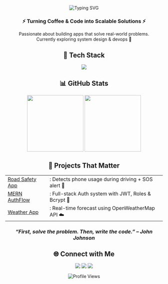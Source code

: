 <div align="center">

<!-- 🌟 Modern Animated Banner -->
<img src="https://readme-typing-svg.demolab.com/?font=Fira+Code&weight=500&pause=1000&color=00C9FF&center=true&width=435&lines=Hi+I'm+Bhanu+Sharma!;A+Full-Stack+MERN+Developer;UI/UX+Designer+%7C+System+Design+Learner" alt="Typing SVG" />

<!-- 👨‍💻 Bio -->
<h3>⚡ Turning Coffee & Code into Scalable Solutions ⚡</h3>
<p>
  Passionate about building apps that solve real-world problems. <br/>
  Currently exploring system design & devops 🚀
</p>

<!-- 🛠 Tech Stack -->
<h2>🔧 Tech Stack</h2>
<p>
  <img src="https://skillicons.dev/icons?i=react,nodejs,express,mongodb,ts,tailwind,figma,git,github,vscode&perline=7" />
</p>

<!-- 📈 Stats & Streak -->
<h2>📊 GitHub Stats</h2>
<p>
  <img src="https://github-readme-stats.vercel.app/api?username=Bhanu-Sharma-7&show_icons=true&theme=tokyonight&hide_border=true" height="180"/>
  <img src="https://github-readme-streak-stats.herokuapp.com?user=Bhanu-Sharma-7&theme=tokyonight&hide_border=true" height="180"/>
</p>

<!-- 🌍 Projects -->
<h2>🚀 Projects That Matter</h2>
<table>
  <tr>
    <td><a href="https://github.com/Bhanu-Sharma-7/road-safety-app">Road Safety App</a></td>
    <td>: Detects phone usage during driving + SOS alert 🚨</td>
  </tr>
  <tr>
    <td><a href="https://github.com/Bhanu-Sharma-7/mern-auth">MERN AuthFlow</a></td>
    <td>: Full-stack Auth system with JWT, Roles & Bcrypt 🔐</td>
  </tr>
  <tr>
    <td><a href="https://github.com/Bhanu-Sharma-7/weather-forecast-app">Weather App</a></td>
    <td>: Real-time forecast using OpenWeatherMap API ☁️</td>
  </tr>
</table>

<!-- 💬 Quote -->
<h3><i>“First, solve the problem. Then, write the code.” – John Johnson</i></h3>

<!-- 📫 Connect -->
<h2>🌐 Connect with Me</h2>
<p>
  <a href="mailto:bhanusharma14581@gmail.com"><img src="https://img.shields.io/badge/Gmail-EA4335?style=for-the-badge&logo=gmail&logoColor=white"/></a>
  <a href="https://linkedin.com/in/bhanu-sharma-dev"><img src="https://img.shields.io/badge/LinkedIn-0A66C2?style=for-the-badge&logo=linkedin&logoColor=white"/></a>
  <a href="https://github.com/Bhanu-Sharma-7"><img src="https://img.shields.io/badge/GitHub-171515?style=for-the-badge&logo=github&logoColor=white"/></a>
</p>

<!-- 👁 Visitors -->
<p>
  <img src="https://komarev.com/ghpvc/?username=Bhanu-Sharma-7&style=flat-square&color=blue" alt="Profile Views" />
</p>

</div>